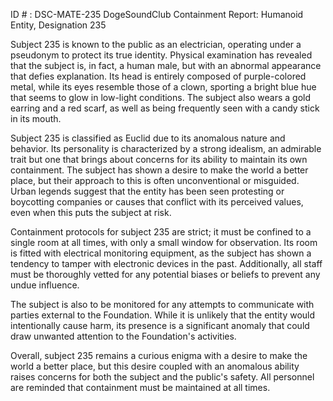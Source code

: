 ID # : DSC-MATE-235
DogeSoundClub Containment Report: Humanoid Entity, Designation 235

Subject 235 is known to the public as an electrician, operating under a pseudonym to protect its true identity. Physical examination has revealed that the subject is, in fact, a human male, but with an abnormal appearance that defies explanation. Its head is entirely composed of purple-colored metal, while its eyes resemble those of a clown, sporting a bright blue hue that seems to glow in low-light conditions. The subject also wears a gold earring and a red scarf, as well as being frequently seen with a candy stick in its mouth.

Subject 235 is classified as Euclid due to its anomalous nature and behavior. Its personality is characterized by a strong idealism, an admirable trait but one that brings about concerns for its ability to maintain its own containment. The subject has shown a desire to make the world a better place, but their approach to this is often unconventional or misguided. Urban legends suggest that the entity has been seen protesting or boycotting companies or causes that conflict with its perceived values, even when this puts the subject at risk.

Containment protocols for subject 235 are strict; it must be confined to a single room at all times, with only a small window for observation. Its room is fitted with electrical monitoring equipment, as the subject has shown a tendency to tamper with electronic devices in the past. Additionally, all staff must be thoroughly vetted for any potential biases or beliefs to prevent any undue influence.

The subject is also to be monitored for any attempts to communicate with parties external to the Foundation. While it is unlikely that the entity would intentionally cause harm, its presence is a significant anomaly that could draw unwanted attention to the Foundation's activities.

Overall, subject 235 remains a curious enigma with a desire to make the world a better place, but this desire coupled with an anomalous ability raises concerns for both the subject and the public's safety. All personnel are reminded that containment must be maintained at all times.
